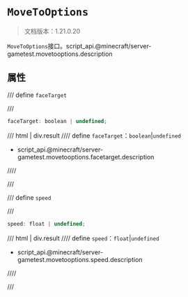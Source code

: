 # `MoveToOptions`

> 文档版本：1.21.0.20

`MoveToOptions`接口。script_api.@minecraft/server-gametest.movetooptions.description

## 属性

/// define
`faceTarget`


///

```js
faceTarget: boolean | undefined;
```

/// html | div.result
//// define
`faceTarget`：`boolean`|`undefined`

- script_api.@minecraft/server-gametest.movetooptions.facetarget.description


////

///


/// define
`speed`


///

```js
speed: float | undefined;
```

/// html | div.result
//// define
`speed`：`float`|`undefined`

- script_api.@minecraft/server-gametest.movetooptions.speed.description


////

///

